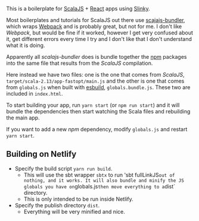 This is a boilerplate for [ScalaJS](https://www.scala-js.org) + [React](https://reactjs.org) apps using [Slinky](https://slinky.dev/).

Most boilerplates and tutorials for ScalaJS out there use [scajajs-bundler](https://scalacenter.github.io/scalajs-bundler/), which wraps [Webpack](https://webpack.js.org) and is probably great, but not for me. I don't like _Webpack_, but would be fine if it worked, however I get very confused about it, get different errors every time I try and I don't like that I don't understand what it is doing.

Apparently all _scalajs-bundler_ does is bundle together the [npm](https://www.npmjs.com) packages into the same file that results from the _ScalaJS_ compilation.

Here instead we have two files: one is the one that comes from _ScalaJS_, `target/scala-2.13/app-fastopt/main.js` and the other is one that comes from `globals.js` when built with [esbuild](https://esbuild.github.io/), `globals.bundle.js`. These two are included in `index.html`.

To start building your app, run `yarn start` (or `npm run start`) and it will bundle the dependencies then start watching the Scala files and rebuilding the main app.

If you want to add a new _npm_ dependency, modify `globals.js` and restart `yarn start`.

## Building on Netlify

- Specify the build script `yarn run build`.
  - This will use the sbt wrapper `sbtx` to run 'sbt fullLinkJS` out of nothing, and it works. It will also bundle and minify the JS globals you have on `globals.js` then move everything to a `dist` directory.
  - This is only intended to be run inside Netlify.
- Specify the publish directory `dist`.
  - Everything will be very minified and nice.
